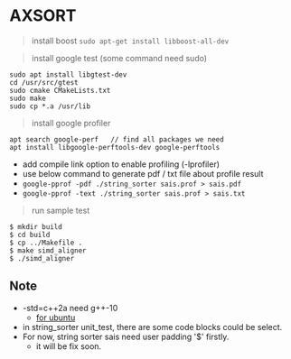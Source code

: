 # AXSORT

> install boost
``` sudo apt-get install libboost-all-dev ```

> install google test (some command need sudo)
```
sudo apt install libgtest-dev
cd /usr/src/gtest
sudo cmake CMakeLists.txt
sudo make
sudo cp *.a /usr/lib
```

> install google profiler
```
apt search google-perf   // find all packages we need
apt install libgoogle-perftools-dev google-perftools
```

- add compile link option to enable profiling (-lprofiler)
- use below command to generate pdf / txt file about profile result
- ``` google-pprof -pdf ./string_sorter sais.prof > sais.pdf ```
- ``` google-pprof -text ./string_sorter sais.prof > sais.txt ```

> run sample test
```
$ mkdir build
$ cd build
$ cp ../Makefile .
$ make simd_aligner
$ ./simd_aligner
```

## Note

- -std=c++2a need g++-10
    - [for ubuntu](https://askubuntu.com/questions/1192955/how-to-install-g-10-on-ubuntu-18-04)
- in string_sorter unit_test, there are some code blocks could be select.
- For now, string sorter sais need user padding '$' firstly.
    - it will be fix soon.
